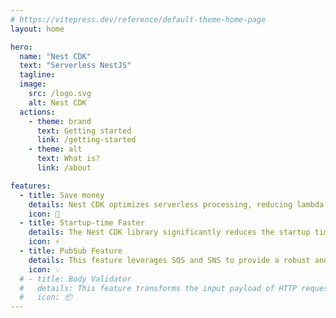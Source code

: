```yaml
---
# https://vitepress.dev/reference/default-theme-home-page
layout: home

hero:
  name: "Nest CDK"
  text: "Serverless NestJS"
  tagline:
  image:
    src: /logo.svg
    alt: Nest CDK
  actions:
    - theme: brand
      text: Getting started
      link: /getting-started
    - theme: alt
      text: What is?
      link: /about

features:
  - title: Save money
    details: Nest CDK optimizes serverless processing, reducing lambda invocations and saving significant costs.
    icon: 💸
  - title: Startup-time Faster
    details: The Nest CDK library significantly reduces the startup time of the lambda container with NestJS.
    icon: ⚡️
  - title: PubSub Feature
    details: This feature leverages SQS and SNS to provide a robust and scalable publish-subscribe system.
    icon: 💡
  # - title: Body Validator
  #   details: This feature transforms the input payload of HTTP requests into JSON schemas that are configured at the API Gateway layer.
  #   icon: 📦
---
```

